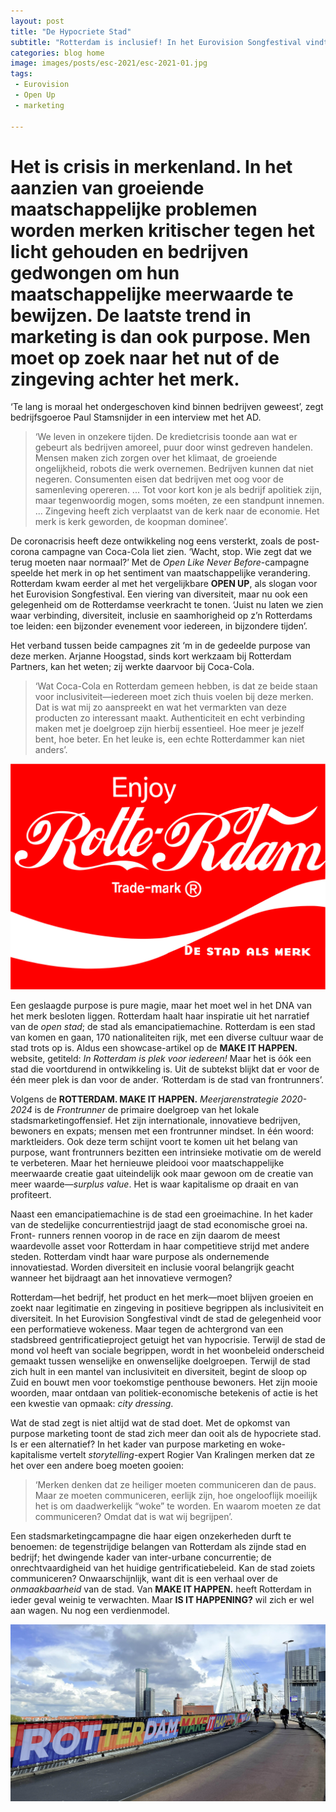 ```yaml
---
layout: post
title: "De Hypocriete Stad"
subtitle: "Rotterdam is inclusief! In het Eurovision Songfestival vindt de stad de gelegenheid om dat tentoon te stellen. Of is het een kwestie van opmaak? City dressing?"
categories: blog home
image: images/posts/esc-2021/esc-2021-01.jpg
tags: 
 - Eurovision 
 - Open Up
 - marketing

---
```

# Het is crisis in merkenland. In het aanzien van groeiende maatschappelijke problemen worden merken kritischer tegen het licht gehouden en bedrijven gedwongen om hun maatschappelijke meerwaarde te bewijzen. De laatste trend in marketing is dan ook purpose. Men moet op zoek naar het nut of de zingeving achter het merk.

‘Te lang is moraal het ondergeschoven kind binnen bedrijven geweest’, zegt bedrijfsgoeroe Paul Stamsnijder in een interview met het AD.

>‘We leven in onzekere tijden. De kredietcrisis toonde aan wat er gebeurt als bedrijven amoreel, puur door winst gedreven handelen. Mensen maken zich zorgen over het klimaat, de groeiende ongelijkheid, robots die werk overnemen. Bedrijven kunnen dat niet negeren. Consumenten eisen dat bedrijven met oog voor de samenleving opereren. ... Tot voor kort kon je als bedrijf apolitiek zijn, maar tegenwoordig mogen, soms moéten, ze een standpunt innemen. ... Zingeving heeft zich verplaatst van de kerk naar de economie. Het merk is kerk geworden, de koopman dominee’.

De coronacrisis heeft deze ontwikkeling nog eens versterkt, zoals de post-corona campagne van Coca-Cola liet zien. ‘Wacht, stop. Wie zegt dat we terug moeten naar normaal?’ Met de _Open Like Never Before_-campagne speelde het merk in op het sentiment van maatschappelijke verandering. Rotterdam kwam eerder al met het vergelijkbare **OPEN UP**, als slogan voor het Eurovision Songfestival. Een viering van diversiteit, maar nu ook een gelegenheid om de Rotterdamse veerkracht te tonen. ‘Juist nu laten we zien waar verbinding, diversiteit, inclusie en saamhorigheid op z’n Rotterdams toe leiden: een bijzonder evenement voor iedereen, in bijzondere tijden’.

Het verband tussen beide campagnes zit ‘m in de gedeelde purpose van deze merken. Arjanne Hoogstad, sinds kort werkzaam bij Rotterdam Partners, kan het weten; zij werkte daarvoor bij Coca-Cola.

>‘Wat Coca-Cola en Rotterdam gemeen hebben, is dat ze beide staan voor inclusiviteit—iedereen moet zich thuis voelen bij deze merken. Dat is wat mij zo aanspreekt en wat het vermarkten van deze producten zo interessant maakt. Authenticiteit en echt verbinding maken met je doelgroep zijn hierbij essentieel. Hoe meer je jezelf bent, hoe beter. En het leuke is, een echte Rotterdammer kan niet anders’.

![Rotte-Rotterdam](images/posts/esc-2021/rotte-rdam.jpg)

Een geslaagde purpose is pure magie, maar het moet wel in het DNA van het merk besloten liggen. Rotterdam haalt haar inspiratie uit het narratief van de _open stad_; de stad als emancipatiemachine. Rotterdam is een stad van komen en gaan, 170 nationaliteiten rijk, met een diverse cultuur waar de stad trots op is. Aldus een showcase-artikel op de **MAKE IT HAPPEN.** website, getiteld: _In Rotterdam is plek voor iedereen!_ Maar het is óók een stad die voortdurend in ontwikkeling is. Uit de subtekst blijkt dat er voor de één meer plek is dan voor de ander. ‘Rotterdam is de stad van frontrunners’.

Volgens de **ROTTERDAM. MAKE IT HAPPEN.** _Meerjarenstrategie 2020-2024_ is de _Frontrunner_ de primaire doelgroep van het lokale stadsmarketingoffensief. Het zijn internationale, innovatieve bedrijven, bewoners en expats; mensen met een frontrunner mindset. In één woord: marktleiders. Ook deze term schijnt voort te komen uit het belang van purpose, want frontrunners bezitten een intrinsieke motivatie om de wereld te verbeteren. Maar het hernieuwe pleidooi voor maatschappelijke meerwaarde creatie gaat uiteindelijk ook maar gewoon om de creatie van meer waarde—_surplus value_. Het is waar kapitalisme op draait en van profiteert.

Naast een emancipatiemachine is de stad een groeimachine. In het kader van de stedelijke concurrentiestrijd jaagt de stad economische groei na. Front-
runners rennen voorop in de race en zijn daarom de meest waardevolle asset voor Rotterdam in haar competitieve strijd met andere steden. Rotterdam vindt haar ware purpose als ondernemende innovatiestad. Worden diversiteit en inclusie vooral belangrijk geacht wanneer het bijdraagt aan het innovatieve vermogen?

Rotterdam—het bedrijf, het product en het merk—moet blijven groeien en zoekt naar legitimatie en zingeving in positieve begrippen als inclusiviteit en diversiteit. In het Eurovision Songfestival vindt de stad de gelegenheid voor een performatieve wokeness. Maar tegen de achtergrond van een stadsbreed gentrificatieproject getuigt het van hypocrisie. Terwijl de stad de mond vol heeft van sociale begrippen, wordt in het woonbeleid onderscheid gemaakt tussen wenselijke en onwenselijke doelgroepen. Terwijl de stad zich hult in een mantel van inclusiviteit en diversiteit, begint de sloop op Zuid en bouwt men voor toekomstige penthouse bewoners. Het zijn mooie woorden, maar ontdaan van politiek-economische betekenis of actie is het een kwestie van opmaak: _city dressing_.

Wat de stad zegt is niet altijd wat de stad doet. Met de opkomst van purpose marketing toont de stad zich meer dan ooit als de hypocriete stad. Is er een alternatief? In het kader van purpose marketing en woke-kapitalisme vertelt _storytelling_-expert Rogier Van Kralingen merken dat ze het over een andere boeg moeten gooien:

>‘Merken denken dat ze heiliger moeten communiceren dan de paus. Maar ze moeten communiceren, eerlijk zijn, hoe ongelooflijk moeilijk het is om daadwerkelijk “woke” te worden. En waarom moeten ze dat communiceren? Omdat dat is wat wij begrijpen’.

Een stadsmarketingcampagne die haar eigen onzekerheden durft te benoemen: de tegenstrijdige belangen van Rotterdam als zijnde stad en bedrijf; het dwingende kader van inter-urbane concurrentie; de onrechtvaardigheid van het huidige gentrificatiebeleid. Kan de stad zoiets communiceren? Onwaarschijnlijk, want dit is een verhaal over de _onmaakbaarheid_ van de stad. Van **MAKE IT HAPPEN.** heeft Rotterdam in ieder geval weinig te verwachten. Maar **IS IT HAPPENING?** wil zich er wel aan wagen. Nu nog een verdienmodel.

![Rotte-Rotterdam](images/posts/esc-2021/esc-2021-01.jpg)